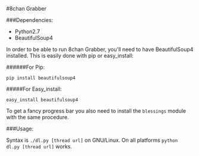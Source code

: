 #8chan Grabber

###Dependencies:

* Python2.7
* BeautifulSoup4

In order to be able to run 8chan Grabber, you'll need to have BeautifulSoup4 installed.
This is easily done with pip or easy_install:

######For Pip:

`pip install beautifulsoup4`

#####For Easy_install:

`easy_install beautifulsoup4`

To get a fancy progress bar you also need to install the `blessings`
module with the same procedure.

###Usage:

Syntax is `./dl.py [thread url]` on GNU/Linux. On all platforms `python dl.py [thread url]` works.
